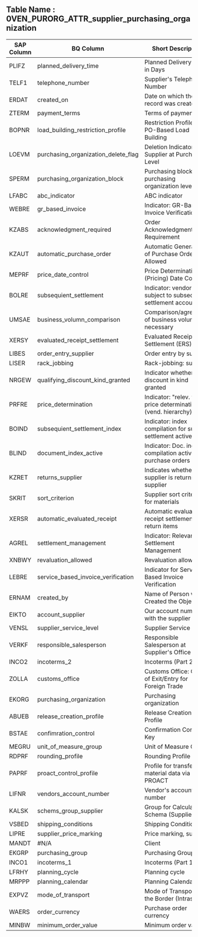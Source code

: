 
## Table Name : 0VEN_PURORG_ATTR_supplier_purchasing_organization


| SAP Column | BQ Column | Short Description |
|---|---|---|
| PLIFZ | planned_delivery_time | Planned Delivery Time in Days |
| TELF1 | telephone_number | Supplier's Telephone Number |
| ERDAT | created_on | Date on which the record was created |
| ZTERM | payment_terms | Terms of payment key |
| BOPNR | load_building_restriction_profile | Restriction Profile for PO-Based Load Building |
| LOEVM | purchasing_organization_delete_flag | Deletion Indicator for Supplier at Purchasing Level |
| SPERM | purchasing_organization_block | Purchasing block at purchasing organization level |
| LFABC | abc_indicator | ABC indicator |
| WEBRE | gr_based_invoice | Indicator: GR-Based Invoice Verification |
| KZABS | acknowledgment_required | Order Acknowledgment Requirement |
| KZAUT | automatic_purchase_order | Automatic Generation of Purchase Order Allowed |
| MEPRF | price_date_control | Price Determination (Pricing) Date Control |
| BOLRE | subsequient_settlement | Indicator: vendor subject to subseq. settlement accounting |
| UMSAE | business_volumn_comparison | Comparison/agreement of business volumes necessary |
| XERSY | evaluated_receipt_settlement | Evaluated Receipt Settlement (ERS) |
| LIBES | order_entry_supplier | Order entry by supplier |
| LISER | rack_jobbing | Rack-jobbing: supplier |
| NRGEW | qualifying_discount_kind_granted | Indicator whether discount in kind granted |
| PRFRE | price_determination | Indicator: "relev. to price determination (vend. hierarchy) |
| BOIND | subsequient_settlement_index | Indicator: index compilation for subseq. settlement active |
| BLIND | document_index_active | Indicator: Doc. index compilation active for purchase orders |
| KZRET | returns_supplier | Indicates whether supplier is returns supplier |
| SKRIT | sort_criterion | Supplier sort criterion for materials |
| XERSR | automatic_evaluated_receipt | Automatic evaluated receipt settlement for return items |
| AGREL | settlement_management | Indicator: Relevant for Settlement Management |
| XNBWY | revaluation_allowed | Revaluation allowed |
| LEBRE | service_based_invoice_verification | Indicator for Service-Based Invoice Verification |
| ERNAM | created_by | Name of Person who Created the Object |
| EIKTO | account_supplier | Our account number with the supplier |
| VENSL | supplier_service_level | Supplier Service Level |
| VERKF | responsible_salesperson | Responsible Salesperson at Supplier's Office |
| INCO2 | incoterms_2 | Incoterms (Part 2) |
| ZOLLA | customs_office | Customs Office: Office of Exit/Entry for Foreign Trade |
| EKORG | purchasing_organization | Purchasing organization |
| ABUEB | release_creation_profile | Release Creation Profile |
| BSTAE | confimration_control | Confirmation Control Key |
| MEGRU | unit_of_measure_group | Unit of Measure Group |
| RDPRF | rounding_profile | Rounding Profile |
| PAPRF | proact_control_profile | Profile for transferring material data via IDoc PROACT |
| LIFNR | vendors_account_number | Vendor's account number |
| KALSK | schems_group_supplier | Group for Calculation Schema (Supplier) |
| VSBED | shipping_conditions | Shipping Conditions |
| LIPRE | supplier_price_marking | Price marking, supplier |
| MANDT | #N/A | Client |
| EKGRP | purchasing_group | Purchasing Group |
| INCO1 | incoterms_1 | Incoterms (Part 1) |
| LFRHY | planning_cycle | Planning cycle |
| MRPPP | planning_calendar | Planning Calendar |
| EXPVZ | mode_of_transport | Mode of Transport at the Border (Intrastat) |
| WAERS | order_currency | Purchase order currency |
| MINBW | minimum_order_value | Minimum order value |